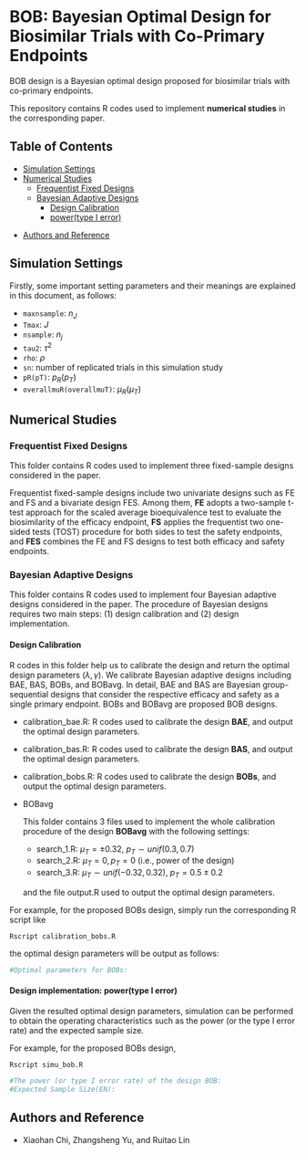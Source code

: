 # BOB: Bayesian Optimal Design for Biosimilar Trials with Co-Primary Endpoints

BOB design is a Bayesian optimal design proposed for biosimilar trials with co-primary endpoints. 

This repository contains R codes used to implement **numerical studies** in the corresponding paper.

## Table of Contents

- [Simulation Settings](#Simulation-Settings)
- [Numerical Studies](#numerical-studies)
  - [Frequentist Fixed Designs](#Frequentist-Fixed-Designs)
  - [Bayesian Adaptive Designs](#Bayesian-Adaptive-Designs)
    - [Design Calibration](#Design-Calibration)
    - [power(type I error)](#power(type-I-error))

* [Authors and Reference](#Authors-and-Reference)

## Simulation Settings

Firstly, some important setting parameters and their meanings are explained in this document, as follows:

* `maxnsample`: $n_J$
* `Tmax`: $J$
* `nsample`: $n_j$
* `tau2`: $\tau^2$
* `rho`: $\rho$
* `sn`: number of replicated trials in this simulation study
* `pR(pT)`: $p_R (p_T)$
* `overallmuR(overallmuT)`: $\mu_R (\mu_T)$



## Numerical Studies

### Frequentist Fixed Designs

This folder contains R codes used to implement three fixed-sample designs considered in the paper.

Frequentist fixed-sample designs include two univariate designs such as FE and FS and a bivariate design FES. Among them, **FE** adopts a two-sample t-test approach for the scaled average bioequivalence test to evaluate the biosimilarity of the efficacy endpoint, **FS** applies the frequentist two one-sided tests (TOST) procedure for both sides to test the safety endpoints, and **FES** combines the FE and FS designs to test both efficacy and safety endpoints. 

### Bayesian Adaptive Designs

This folder contains R codes used to implement four Bayesian adaptive designs considered in the paper. The procedure of Bayesian designs requires two main steps: (1) design calibration and (2) design implementation.

#### Design Calibration

R codes in this folder help us to calibrate the design and return the optimal design parameters ($\lambda, \gamma$). We calibrate Bayesian adaptive designs including BAE, BAS, BOBs, and BOBavg. In detail, BAE and BAS are Bayesian group-sequential designs that consider the respective efficacy and safety as a single primary endpoint. BOBs and BOBavg are proposed BOB designs.

* calibration_bae.R: R codes used to calibrate the design **BAE**, and output the optimal design parameters.

* calibration_bas.R: R codes used to calibrate the design **BAS**, and output the optimal design parameters.

* calibration_bobs.R: R codes used to calibrate the design **BOBs**, and output the optimal design parameters.

* BOBavg

  This folder contains 3 files used to implement the whole calibration procedure of the design **BOBavg** with the following settings: 

  * search_1.R: $\mu_T=\pm 0.32$, $p_T \sim unif(0.3,0.7)$
  * search_2.R: $\mu_T=0, p_T=0$ (i.e., power of the design)
  * search_3.R: $\mu_T \sim unif(-0.32,0.32)$, $p_T=0.5\pm 0.2$

  and the file output.R used to output the optimal design parameters.

For example, for the proposed BOBs design, simply run the corresponding R script like

```shell
Rscript calibration_bobs.R
```

the optimal design parameters will be output as follows:

```R
#Optimal parameters for BOBs:
```



#### Design implementation: **power(type I error)**

Given the resulted optimal design parameters, simulation can be performed to obtain the operating characteristics such as the power (or the type I error rate) and the expected sample size.

For example, for the proposed BOBs design, 

```shell
Rscript simu_bob.R
```

```R
#The power (or type I error rate) of the design BOB:
#Expected Sample Size(EN):
```



## Authors and Reference

* Xiaohan Chi, Zhangsheng Yu, and Ruitao Lin

  
